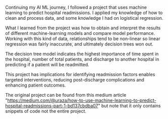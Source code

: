 Continuing my AI ML journey, I followed a project that uses machine learning to predict hospital readmissions. I applied my knowledge of how to clean and process data, and some knowledge I had on logistical regression. 

What I learned from the project was how to obtain and interpret the results of different machine-learning models and compare model performance. Working with this kind of data, relationships tend to be non-linear so linear regression was fairly inaccurate, and ultimately decision trees won out. 

The decision tree model indicates the highest importance of time spent in the hospital, number of total patients, and discharge to another hospital in predicting if a patient will be readmitted.

This project has implications for identifying readmission factors enables targeted interventions, reducing post-discharge complications and enhancing patient outcomes.

The original project can be found from this medium article "https://medium.com/@uraza/how-to-use-machine-learning-to-predict-hospital-readmissions-part-1-bd137cbdba07" but note that it only contains snippets of code not the entire project.
